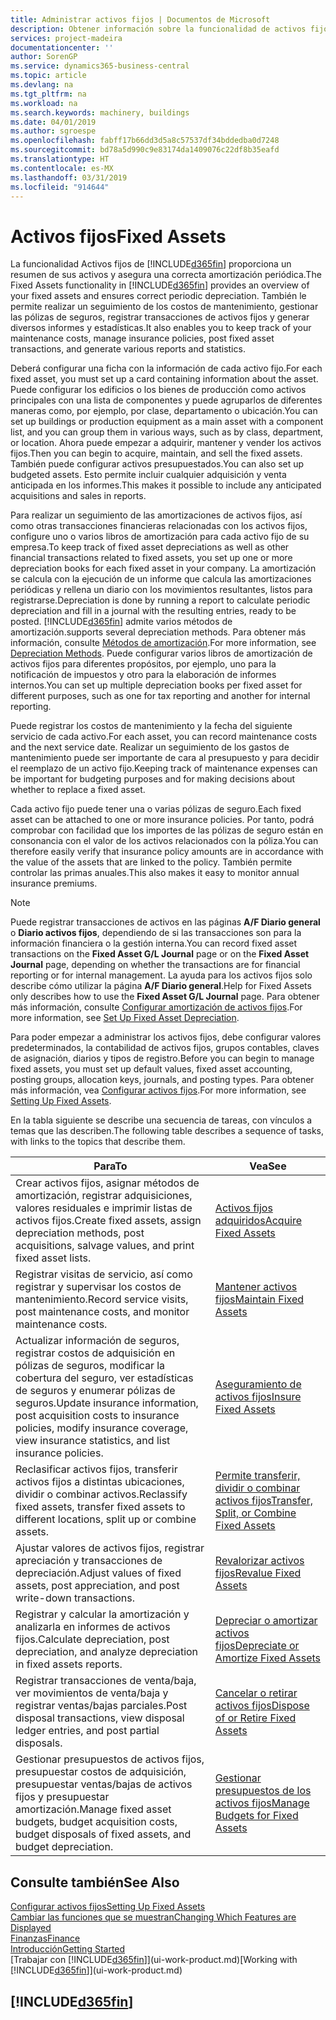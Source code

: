 ```yaml
---
title: Administrar activos fijos | Documentos de Microsoft
description: Obtener información sobre la funcionalidad de activos fijos y obtener un resumen de cómo trabajar con activos fijos.
services: project-madeira
documentationcenter: ''
author: SorenGP
ms.service: dynamics365-business-central
ms.topic: article
ms.devlang: na
ms.tgt_pltfrm: na
ms.workload: na
ms.search.keywords: machinery, buildings
ms.date: 04/01/2019
ms.author: sgroespe
ms.openlocfilehash: fabff17b66dd3d5a8c57537df34bddedba0d7248
ms.sourcegitcommit: bd78a5d990c9e83174da1409076c22df8b35eafd
ms.translationtype: HT
ms.contentlocale: es-MX
ms.lasthandoff: 03/31/2019
ms.locfileid: "914644"
---
```

# <a name="fixed-assets"></a><span data-ttu-id="174a4-103">Activos fijos</span><span class="sxs-lookup"><span data-stu-id="174a4-103">Fixed Assets</span></span>
<span data-ttu-id="174a4-104">La funcionalidad Activos fijos de [!INCLUDE[d365fin](includes/d365fin_md.md)] proporciona un resumen de sus activos y asegura una correcta amortización periódica.</span><span class="sxs-lookup"><span data-stu-id="174a4-104">The Fixed Assets functionality in [!INCLUDE[d365fin](includes/d365fin_md.md)] provides an overview of your fixed assets and ensures correct periodic depreciation.</span></span> <span data-ttu-id="174a4-105">También le permite realizar un seguimiento de los costos de mantenimiento, gestionar las pólizas de seguros, registrar transacciones de activos fijos y generar diversos informes y estadísticas.</span><span class="sxs-lookup"><span data-stu-id="174a4-105">It also enables you to keep track of your maintenance costs, manage insurance policies, post fixed asset transactions, and generate various reports and statistics.</span></span>

<span data-ttu-id="174a4-106">Deberá configurar una ficha con la información de cada activo fijo.</span><span class="sxs-lookup"><span data-stu-id="174a4-106">For each fixed asset, you must set up a card containing information about the asset.</span></span> <span data-ttu-id="174a4-107">Puede configurar los edificios o los bienes de producción como activos principales con una lista de componentes y puede agruparlos de diferentes maneras como, por ejemplo, por clase, departamento o ubicación.</span><span class="sxs-lookup"><span data-stu-id="174a4-107">You can set up buildings or production equipment as a main asset with a component list, and you can group them in various ways, such as by class, department, or location.</span></span> <span data-ttu-id="174a4-108">Ahora puede empezar a adquirir, mantener y vender los activos fijos.</span><span class="sxs-lookup"><span data-stu-id="174a4-108">Then you can begin to acquire, maintain, and sell the fixed assets.</span></span> <span data-ttu-id="174a4-109">También puede configurar activos presupuestados.</span><span class="sxs-lookup"><span data-stu-id="174a4-109">You can also set up budgeted assets.</span></span> <span data-ttu-id="174a4-110">Esto permite incluir cualquier adquisición y venta anticipada en los informes.</span><span class="sxs-lookup"><span data-stu-id="174a4-110">This makes it possible to include any anticipated acquisitions and sales in reports.</span></span>

<span data-ttu-id="174a4-111">Para realizar un seguimiento de las amortizaciones de activos fijos, así como otras transacciones financieras relacionadas con los activos fijos, configure uno o varios libros de amortización para cada activo fijo de su empresa.</span><span class="sxs-lookup"><span data-stu-id="174a4-111">To keep track of fixed asset depreciations as well as other financial transactions related to fixed assets, you set up one or more depreciation books for each fixed asset in your company.</span></span> <span data-ttu-id="174a4-112">La amortización se calcula con la ejecución de un informe que calcula las amortizaciones periódicas y rellena un diario con los movimientos resultantes, listos para registrarse.</span><span class="sxs-lookup"><span data-stu-id="174a4-112">Depreciation is done by running a report to calculate periodic depreciation and fill in a journal with the resulting entries, ready to be posted.</span></span> [!INCLUDE[d365fin](includes/d365fin_md.md)] <span data-ttu-id="174a4-113">admite varios métodos de amortización.</span><span class="sxs-lookup"><span data-stu-id="174a4-113">supports several depreciation methods.</span></span> <span data-ttu-id="174a4-114">Para obtener más información, consulte [Métodos de amortización](fa-depreciation-methods.md).</span><span class="sxs-lookup"><span data-stu-id="174a4-114">For more information, see [Depreciation Methods](fa-depreciation-methods.md).</span></span> <span data-ttu-id="174a4-115">Puede configurar varios libros de amortización de activos fijos para diferentes propósitos, por ejemplo, uno para la notificación de impuestos y otro para la elaboración de informes internos.</span><span class="sxs-lookup"><span data-stu-id="174a4-115">You can set up multiple depreciation books per fixed asset for different purposes, such as one for tax reporting and another for internal reporting.</span></span>

<span data-ttu-id="174a4-116">Puede registrar los costos de mantenimiento y la fecha del siguiente servicio de cada activo.</span><span class="sxs-lookup"><span data-stu-id="174a4-116">For each asset, you can record maintenance costs and the next service date.</span></span> <span data-ttu-id="174a4-117">Realizar un seguimiento de los gastos de mantenimiento puede ser importante de cara al presupuesto y para decidir el reemplazo de un activo fijo.</span><span class="sxs-lookup"><span data-stu-id="174a4-117">Keeping track of maintenance expenses can be important for budgeting purposes and for making decisions about whether to replace a fixed asset.</span></span>

<span data-ttu-id="174a4-118">Cada activo fijo puede tener una o varias pólizas de seguro.</span><span class="sxs-lookup"><span data-stu-id="174a4-118">Each fixed asset can be attached to one or more insurance policies.</span></span> <span data-ttu-id="174a4-119">Por tanto, podrá comprobar con facilidad que los importes de las pólizas de seguro están en consonancia con el valor de los activos relacionados con la póliza.</span><span class="sxs-lookup"><span data-stu-id="174a4-119">You can therefore easily verify that insurance policy amounts are in accordance with the value of the assets that are linked to the policy.</span></span> <span data-ttu-id="174a4-120">También permite controlar las primas anuales.</span><span class="sxs-lookup"><span data-stu-id="174a4-120">This also makes it easy to monitor annual insurance premiums.</span></span>

> [!NOTE]  
>   <span data-ttu-id="174a4-121">Puede registrar transacciones de activos en las páginas **A/F Diario general** o **Diario activos fijos**, dependiendo de si las transacciones son para la información financiera o la gestión interna.</span><span class="sxs-lookup"><span data-stu-id="174a4-121">You can record fixed asset transactions on the **Fixed Asset G/L Journal** page or on the **Fixed Asset Journal** page, depending on whether the transactions are for financial reporting or for internal management.</span></span> <span data-ttu-id="174a4-122">La ayuda para los activos fijos solo describe cómo utilizar la página **A/F Diario general**.</span><span class="sxs-lookup"><span data-stu-id="174a4-122">Help for Fixed Assets only describes how to use the **Fixed Asset G/L Journal** page.</span></span> <span data-ttu-id="174a4-123">Para obtener más información, consulte [Configurar amortización de activos fijos](fa-how-setup-depreciation.md).</span><span class="sxs-lookup"><span data-stu-id="174a4-123">For more information, see [Set Up Fixed Asset Depreciation](fa-how-setup-depreciation.md).</span></span>

<span data-ttu-id="174a4-124">Para poder empezar a administrar los activos fijos, debe configurar valores predeterminados, la contabilidad de activos fijos, grupos contables, claves de asignación, diarios y tipos de registro.</span><span class="sxs-lookup"><span data-stu-id="174a4-124">Before you can begin to manage fixed assets, you must set up default values, fixed asset accounting, posting groups, allocation keys, journals, and posting types.</span></span> <span data-ttu-id="174a4-125">Para obtener más información, vea [Configurar activos fijos](fa-setup.md).</span><span class="sxs-lookup"><span data-stu-id="174a4-125">For more information, see [Setting Up Fixed Assets](fa-setup.md).</span></span>

<span data-ttu-id="174a4-126">En la tabla siguiente se describe una secuencia de tareas, con vínculos a temas que las describen.</span><span class="sxs-lookup"><span data-stu-id="174a4-126">The following table describes a sequence of tasks, with links to the topics that describe them.</span></span>

| <span data-ttu-id="174a4-127">Para</span><span class="sxs-lookup"><span data-stu-id="174a4-127">To</span></span> | <span data-ttu-id="174a4-128">Vea</span><span class="sxs-lookup"><span data-stu-id="174a4-128">See</span></span> |
| --- | --- |
| <span data-ttu-id="174a4-129">Crear activos fijos, asignar métodos de amortización, registrar adquisiciones, valores residuales e imprimir listas de activos fijos.</span><span class="sxs-lookup"><span data-stu-id="174a4-129">Create fixed assets, assign depreciation methods, post acquisitions, salvage values, and print fixed asset lists.</span></span> |[<span data-ttu-id="174a4-130">Activos fijos adquiridos</span><span class="sxs-lookup"><span data-stu-id="174a4-130">Acquire Fixed Assets</span></span>](fa-how-acquire.md) |
| <span data-ttu-id="174a4-131">Registrar visitas de servicio, así como registrar y supervisar los costos de mantenimiento.</span><span class="sxs-lookup"><span data-stu-id="174a4-131">Record service visits, post maintenance costs, and monitor maintenance costs.</span></span> |[<span data-ttu-id="174a4-132">Mantener activos fijos</span><span class="sxs-lookup"><span data-stu-id="174a4-132">Maintain Fixed Assets</span></span>](fa-how-maintain.md) |
| <span data-ttu-id="174a4-133">Actualizar información de seguros, registrar costos de adquisición en pólizas de seguros, modificar la cobertura del seguro, ver estadísticas de seguros y enumerar pólizas de seguros.</span><span class="sxs-lookup"><span data-stu-id="174a4-133">Update insurance information, post acquisition costs to insurance policies, modify insurance coverage, view insurance statistics, and list insurance policies.</span></span> |[<span data-ttu-id="174a4-134">Aseguramiento de activos fijos</span><span class="sxs-lookup"><span data-stu-id="174a4-134">Insure Fixed Assets</span></span>](fa-how-insure.md) |
| <span data-ttu-id="174a4-135">Reclasificar activos fijos, transferir activos fijos a distintas ubicaciones, dividir o combinar activos.</span><span class="sxs-lookup"><span data-stu-id="174a4-135">Reclassify fixed assets, transfer fixed assets to different locations, split up or combine assets.</span></span> |[<span data-ttu-id="174a4-136">Permite transferir, dividir o combinar activos fijos</span><span class="sxs-lookup"><span data-stu-id="174a4-136">Transfer, Split, or Combine Fixed Assets</span></span>](fa-how-trans-split-combine.md) |
| <span data-ttu-id="174a4-137">Ajustar valores de activos fijos, registrar apreciación y transacciones de depreciación.</span><span class="sxs-lookup"><span data-stu-id="174a4-137">Adjust values of fixed assets, post appreciation, and post write-down transactions.</span></span> |[<span data-ttu-id="174a4-138">Revalorizar activos fijos</span><span class="sxs-lookup"><span data-stu-id="174a4-138">Revalue Fixed Assets</span></span>](fa-how-revalue.md) |
| <span data-ttu-id="174a4-139">Registrar y calcular la amortización y analizarla en informes de activos fijos.</span><span class="sxs-lookup"><span data-stu-id="174a4-139">Calculate depreciation, post depreciation, and  analyze depreciation in fixed assets reports.</span></span> |[<span data-ttu-id="174a4-140">Depreciar o amortizar activos fijos</span><span class="sxs-lookup"><span data-stu-id="174a4-140">Depreciate or Amortize Fixed Assets</span></span>](fa-how-depreciate-amortize.md) |
| <span data-ttu-id="174a4-141">Registrar transacciones de venta/baja, ver movimientos de venta/baja y registrar ventas/bajas parciales.</span><span class="sxs-lookup"><span data-stu-id="174a4-141">Post disposal transactions, view disposal ledger entries, and post partial disposals.</span></span> |[<span data-ttu-id="174a4-142">Cancelar o retirar activos fijos</span><span class="sxs-lookup"><span data-stu-id="174a4-142">Dispose of or Retire Fixed Assets</span></span>](fa-how-dispose-retire.md) |
| <span data-ttu-id="174a4-143">Gestionar presupuestos de activos fijos, presupuestar costos de adquisición, presupuestar ventas/bajas de activos fijos y presupuestar amortización.</span><span class="sxs-lookup"><span data-stu-id="174a4-143">Manage fixed asset budgets, budget acquisition costs, budget disposals of fixed assets, and budget depreciation.</span></span> |[<span data-ttu-id="174a4-144">Gestionar presupuestos de los activos fijos</span><span class="sxs-lookup"><span data-stu-id="174a4-144">Manage Budgets for Fixed Assets</span></span>](fa-how-manage-budgets.md) |

## <a name="see-also"></a><span data-ttu-id="174a4-145">Consulte también</span><span class="sxs-lookup"><span data-stu-id="174a4-145">See Also</span></span>
[<span data-ttu-id="174a4-146">Configurar activos fijos</span><span class="sxs-lookup"><span data-stu-id="174a4-146">Setting Up Fixed Assets</span></span>](fa-setup.md)  
[<span data-ttu-id="174a4-147">Cambiar las funciones que se muestran</span><span class="sxs-lookup"><span data-stu-id="174a4-147">Changing Which Features are Displayed</span></span>](ui-experiences.md)  
[<span data-ttu-id="174a4-148">Finanzas</span><span class="sxs-lookup"><span data-stu-id="174a4-148">Finance</span></span>](finance.md)  
[<span data-ttu-id="174a4-149">Introducción</span><span class="sxs-lookup"><span data-stu-id="174a4-149">Getting Started</span></span>](product-get-started.md)  
<span data-ttu-id="174a4-150">[Trabajar con [!INCLUDE[d365fin](includes/d365fin_md.md)]](ui-work-product.md)</span><span class="sxs-lookup"><span data-stu-id="174a4-150">[Working with [!INCLUDE[d365fin](includes/d365fin_md.md)]](ui-work-product.md)</span></span>

## [!INCLUDE[d365fin](includes/free_trial_md.md)]  
 
